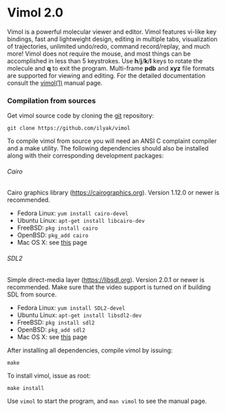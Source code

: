 # Vimol 2.0

Vimol is a powerful molecular viewer and editor. Vimol features
vi-like key bindings, fast and lightweight design, editing in multiple tabs,
visualization of trajectories, unlimited undo/redo, command record/replay,
and much more! Vimol does not require the mouse, and most things
can be accomplished in less than 5 keystrokes. Use **h**/**j**/**k**/**l**
keys to rotate the molecule and **q** to exit the program.
Multi-frame **pdb** and **xyz** file formats are supported for viewing
and editing. For the detailed documentation consult
the [vimol(1)](https://vimol.github.io/vimol.1.html) manual page.

### Compilation from sources

Get vimol source code by cloning the [git](https://git-scm.com) repository:

	git clone https://github.com/ilyak/vimol

To compile vimol from source you will need an ANSI C complaint compiler and a
make utility. The following dependencies should also be installed along
with their corresponding development packages:

###### Cairo

Cairo graphics library (https://cairographics.org). Version 1.12.0 or newer
is recommended.

  - Fedora Linux: `yum install cairo-devel`
  - Ubuntu Linux: `apt-get install libcairo-dev`
  - FreeBSD: `pkg install cairo`
  - OpenBSD: `pkg_add cairo`
  - Mac OS X: see [this](https://cairographics.org/download/) page

###### SDL2

Simple direct-media layer (https://libsdl.org). Version 2.0.1 or newer is
recommended. Make sure that the video support is turned on if building SDL from
source.

  - Fedora Linux: `yum install SDL2-devel`
  - Ubuntu Linux: `apt-get install libsdl2-dev`
  - FreeBSD: `pkg install sdl2`
  - OpenBSD: `pkg_add sdl2`
  - Mac OS X: see [this](https://libsdl.org/download-2.0.php) page

After installing all dependencies, compile vimol by issuing:

	make

To install vimol, issue as root:

	make install

Use `vimol` to start the program, and `man vimol` to see the manual page.

